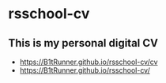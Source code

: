 # rsschool-cv
## This is my personal digital CV
- https://B1tRunner.github.io/rsschool-cv/cv
- https://B1tRunner.github.io/rsschool-cv/